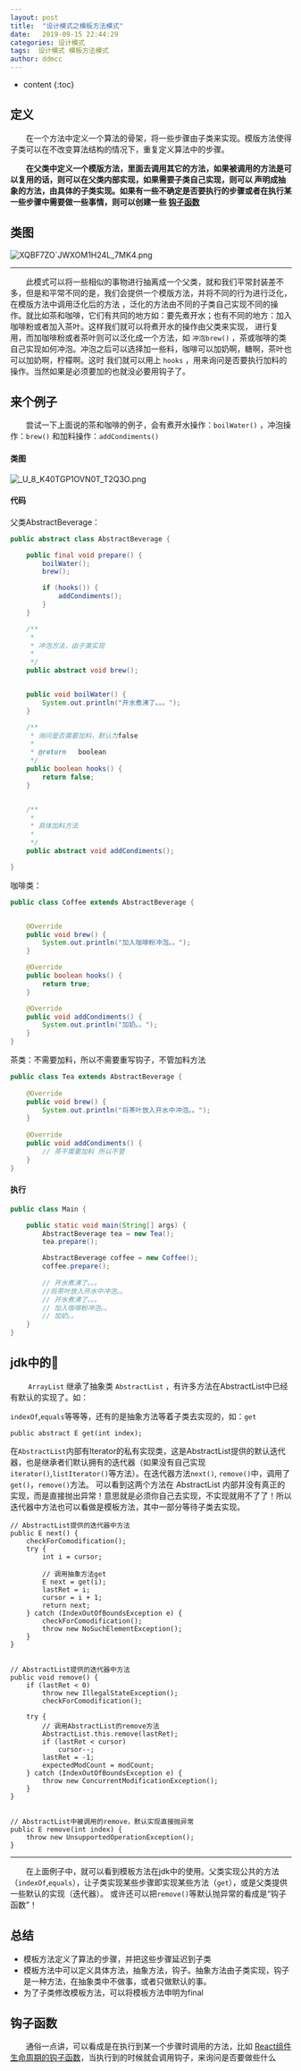 ```yaml
---
layout: post
title:  "设计模式之模板方法模式"
date:   2019-09-15 22:44:29
categories: 设计模式
tags:  设计模式 模板方法模式
author: ddmcc
---
```


* content
{:toc}


## 定义

 　　在一个方法中定义一个算法的骨架，将一些步骤由子类来实现。模版方法使得子类可以在不改变算法结构的情况下，重复定义算法中的步骤。

 　　**在父类中定义一个模版方法，里面去调用其它的方法，如果被调用的方法是可以复用的话，则可以在父类内部实现，如果需要子类自己实现，则可以
 声明成抽象的方法，由具体的子类实现。如果有一些不确定是否要执行的步骤或者在执行某一些步骤中需要做一些事情，则可以创建一些 [钩子函数](#钩子函数)**




## 类图

![XQBF7ZO`JWXOM1H24L_7MK4.png](https://i.loli.net/2019/09/15/7NAg8T3nt4OIFxj.png)

---
 　　此模式可以将一些相似的事物进行抽离成一个父类，就和我们平常封装差不多，但是和平常不同的是，我们会提供一个模版方法，并将不同的行为进行泛化，在模版方法中调用泛化后的方法
 ，泛化的方法由不同的子类自己实现不同的操作。就比如茶和咖啡，它们有共同的地方如：要先煮开水；也有不同的地方：加入咖啡粉或者加入茶叶。这样我们就可以将煮开水的操作由父类来实现，
进行复用，而加咖啡粉或者茶叶则可以泛化成一个方法，如 `冲泡brew()` ，茶或咖啡的类自己实现如何冲泡。冲泡之后可以选择加一些料，咖啡可以加奶啊，糖啊，茶叶也可以加奶啊，柠檬啊。这时
我们就可以用上 `hooks` ，用来询问是否要执行加料的操作。当然如果是必须要加的也就没必要用钩子了。

## 来个例子

 　　尝试一下上面说的茶和咖啡的例子，会有煮开水操作：`boilWater()` ，冲泡操作：`brew()` 和加料操作：`addCondiments()`
 
 
#### 类图

![_U_8_K40TGP1OVN0T_T2Q3O.png](https://i.loli.net/2019/09/15/xfR4TBvkcsXG69y.png)

#### 代码

父类AbstractBeverage：

```java
public abstract class AbstractBeverage {

    public final void prepare() {
        boilWater();
        brew();

        if (hooks()) {
            addCondiments();
        }
    }

    /**
     *
     * 冲泡方法，由子类实现
     *
     */
    public abstract void brew();


    public void boilWater() {
        System.out.println("开水煮沸了。。。");
    }

    /**
     * 询问是否需要加料，默认为false
     *
     * @return   boolean
     */
    public boolean hooks() {
        return false;
    }


    /**
     *
     * 具体加料方法
     *
     */
    public abstract void addCondiments();

}
```

咖啡类：


```java
public class Coffee extends AbstractBeverage {


    @Override
    public void brew() {
        System.out.println("加入咖啡粉冲泡。。");
    }

    @Override
    public boolean hooks() {
        return true;
    }

    @Override
    public void addCondiments() {
        System.out.println("加奶。。");
    }
}
```


茶类：不需要加料，所以不需要重写钩子，不管加料方法


```java
public class Tea extends AbstractBeverage {
    
    @Override
    public void brew() {
        System.out.println("将茶叶放入开水中冲泡。。");
    }
    
    @Override
    public void addCondiments() {
        // 茶不需要加料 所以不管
    }
}
```


#### 执行

```java
public class Main {

    public static void main(String[] args) {
        AbstractBeverage tea = new Tea();
        tea.prepare();

        AbstractBeverage coffee = new Coffee();
        coffee.prepare();
        
        // 开水煮沸了。。。
        //将茶叶放入开水中冲泡。。
        // 开水煮沸了。。。
        // 加入咖啡粉冲泡。。
        // 加奶。。
    }
}
```


## jdk中的🌰
 　　 `ArrayList` 继承了抽象类 `AbstractList` ，有许多方法在AbstractList中已经有默认的实现了。如：
 
 `indexOf`,`equals`等等等，还有的是抽象方法等着子类去实现的，如：`get`
 
    public abstract E get(int index);
    
在`AbstractList`内部有Iterator的私有实现类，这是AbstractList提供的默认迭代器，也是继承者们默认拥有的迭代器（如果没有自己实现`iterator()`,`listIterator()`等方法）。在迭代器方法`next()`, `remove()`中，调用了`get()`，`remove()`方法。
可以看到这两个方法在 AbstractList 内部并没有真正的实现，而是直接抛出异常！意思就是必须你自己去实现，不实现就用不了了！所以迭代器中方法也可以看做是模板方法，其中一部分等待子类去实现。

    // AbstractList提供的迭代器中方法
    public E next() {
        checkForComodification();
        try {
            int i = cursor;
            
            // 调用抽象方法get
            E next = get(i);
            lastRet = i;
            cursor = i + 1;
            return next;
        } catch (IndexOutOfBoundsException e) {
            checkForComodification();
            throw new NoSuchElementException();
        }
    } 
    
    
    // AbstractList提供的迭代器中方法
    public void remove() {
        if (lastRet < 0)
            throw new IllegalStateException();
            checkForComodification();

        try {
            // 调用AbstractList的remove方法
            AbstractList.this.remove(lastRet);
            if (lastRet < cursor)
                cursor--;
            lastRet = -1;
            expectedModCount = modCount;
        } catch (IndexOutOfBoundsException e) {
            throw new ConcurrentModificationException();
        }
    }
    
    
    // AbstractList中被调用的remove，默认实现直接抛异常
    public E remove(int index) {
        throw new UnsupportedOperationException();
    }
    
---
 　　在上面例子中，就可以看到模板方法在jdk中的使用。父类实现公共的方法（`indexOf`,`equals`），让子类实现某些步骤即实现某些方法（`get`），或是父类提供一些默认的实现（迭代器）。
 或许还可以把`remove()`等默认抛异常的看成是“钩子函数”！

## 总结

- 模板方法定义了算法的步骤，并把这些步骤延迟到子类
- 模板方法中可以定义具体方法，抽象方法，钩子。抽象方法由子类实现，钩子是一种方法，在抽象类中不做事，或者只做默认的事。
- 为了子类修改模板方法，可以将模板方法申明为final


## 钩子函数

 　　通俗一点讲，可以看成是在执行到某一个步骤时调用的方法，比如 [React组件生命周期的钩子函数](https://ddmcc.space/2019/09/02/react-component-lifecycle-methods/)，当执行到的时候就会调用钩子，来询问是否要做些什么
